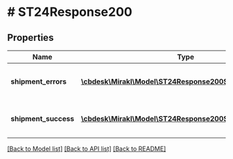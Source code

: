 # # ST24Response200

## Properties

Name | Type | Description | Notes
------------ | ------------- | ------------- | -------------
**shipment_errors** | [**\cbdesk\Mirakl\Model\ST24Response200ShipmentErrors[]**](ST24Response200ShipmentErrors.md) | Shipment workflow update errors | [optional]
**shipment_success** | [**\cbdesk\Mirakl\Model\ST24Response200ShipmentSuccess[]**](ST24Response200ShipmentSuccess.md) | Shipment workflow update success | [optional]

[[Back to Model list]](../../README.md#models) [[Back to API list]](../../README.md#endpoints) [[Back to README]](../../README.md)
